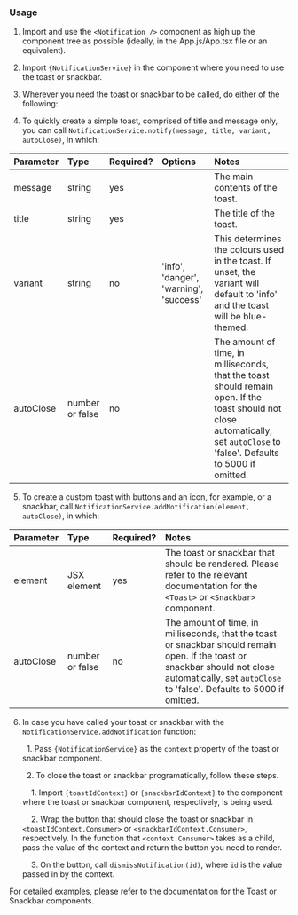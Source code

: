 <Anchor idToScrollTo="usage"><h3>Usage</h3></Anchor>

1. Import and use the `<Notification />` component as high up the component tree as possible (ideally, in the App.js/App.tsx file or an equivalent).

2. Import `{NotificationService}` in the component where you need to use the toast or snackbar.

3. Wherever you need the toast or snackbar to be called, do either of the following:
4. To quickly create a simple toast, comprised of title and message only, you can call `NotificationService.notify(message, title, variant, autoClose)`, in which:

| Parameter | Type            | Required? | Options                                | Notes                                                                                                                                                                         |
| :-------- | :-------------- | :-------- | :------------------------------------- | :---------------------------------------------------------------------------------------------------------------------------------------------------------------------------- |
| message   | string          | yes       |                                        | The main contents of the toast.                                                                                                                                               |
| title     | string          | yes       |                                        | The title of the toast.                                                                                                                                                       |
| variant   | string          | no        | 'info', 'danger', 'warning', 'success' | This determines the colours used in the toast. If unset, the variant will default to 'info' and the toast will be blue-themed.                                                |
| autoClose | number or false | no        |                                        | The amount of time, in milliseconds, that the toast should remain open. If the toast should not close automatically, set `autoClose` to 'false'. Defaults to 5000 if omitted. |

5. To create a custom toast with buttons and an icon, for example, or a snackbar, call `NotificationService.addNotification(element, autoClose)`, in which:

| Parameter | Type            | Required? | Notes                                                                                                                                                                                                             |
| :-------- | :-------------- | :-------- | :---------------------------------------------------------------------------------------------------------------------------------------------------------------------------------------------------------------- |
| element   | JSX element     | yes       | The toast or snackbar that should be rendered. Please refer to the relevant documentation for the <Link to="/atoms/Toast">`<Toast>`</Link> or <Link to="/atoms/Snackbar">`<Snackbar>`</Link> component. |
| autoClose | number or false | no        | The amount of time, in milliseconds, that the toast or snackbar should remain open. If the toast or snackbar should not close automatically, set `autoClose` to 'false'. Defaults to 5000 if omitted.             |

6. In case you have called your toast or snackbar with the `NotificationService.addNotification` function:

   &nbsp;&nbsp;1. Pass `{NotificationService}` as the `context` property of the toast or snackbar component.

   &nbsp;&nbsp;2. To close the toast or snackbar programatically, follow these steps.

      &nbsp;&nbsp;&nbsp;&nbsp;1. Import `{toastIdContext}` or `{snackbarIdContext}` to the component where the toast or snackbar component, respectively, is being used.

      &nbsp;&nbsp;&nbsp;&nbsp;2. Wrap the button that should close the toast or snackbar in `<toastIdContext.Consumer>` or `<snackbarIdContext.Consumer>`, respectively. In the function that `<context.Consumer>` takes as a child, pass the value of the context and return the button you need to render.

      &nbsp;&nbsp;&nbsp;&nbsp;3. On the button, call `dismissNotification(id)`, where `id` is the value passed in by the context.

For detailed examples, please refer to the documentation for the Toast or Snackbar components.
